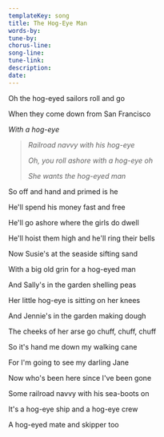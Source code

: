 ```yaml
---
templateKey: song
title: The Hog-Eye Man  
words-by:
tune-by:
chorus-line:
song-line:
tune-link:
description:
date:
---
```

Oh the hog-eyed sailors roll and go

When they come down from San Francisco

*With a hog-eye*

> *Railroad navvy with his hog-eye*
>
> *Oh, you roll ashore with a hog-eye oh*
>
> *She wants the hog-eyed man*

So off and hand and primed is he

He'll spend his money fast and free

He'll go ashore where the girls do dwell

He'll hoist them high and he'll ring their bells

Now Susie's at the seaside sifting sand

With a big old grin for a hog-eyed man

And Sally's in the garden shelling peas

Her little hog-eye is sitting on her knees

And Jennie's in the garden making dough

The cheeks of her arse go chuff, chuff, chuff

So it's hand me down my walking cane

For I'm going to see my darling Jane

Now who\'s been here since I\'ve been gone

Some railroad navvy with his sea-boots on

It's a hog-eye ship and a hog-eye crew

A hog-eyed mate and skipper too
